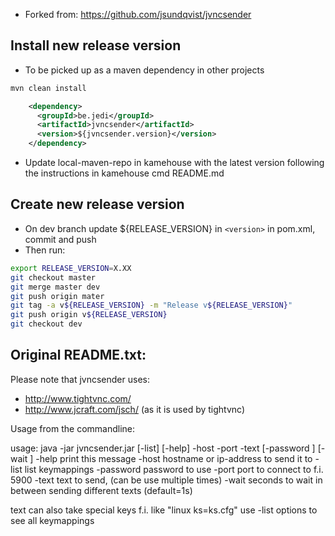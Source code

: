 - Forked from: https://github.com/jsundqvist/jvncsender

## Install new release version

- To be picked up as a maven dependency in other projects
```sh
mvn clean install
```
```xml
    <dependency>
      <groupId>be.jedi</groupId>
      <artifactId>jvncsender</artifactId>
      <version>${jvncsender.version}</version>
    </dependency>
```
- Update local-maven-repo in kamehouse with the latest version following the instructions in kamehouse cmd README.md

## Create new release version

- On dev branch update ${RELEASE_VERSION} in `<version>` in pom.xml, commit and push
- Then run:
```sh
export RELEASE_VERSION=X.XX
git checkout master
git merge master dev
git push origin mater
git tag -a v${RELEASE_VERSION} -m "Release v${RELEASE_VERSION}"
git push origin v${RELEASE_VERSION}
git checkout dev
```

Original README.txt:
---------------------

Please note that jvncsender uses:

- http://www.tightvnc.com/
- http://www.jcraft.com/jsch/ (as it is used by tightvnc)


Usage from the commandline: 

usage: java -jar jvncsender.jar [-list] [-help] -host <hostname> -port <port> -text <text> [-password <password>] [-wait <seconds>]
 -help                  print this message
 -host <hostname>       hostname or ip-address to send it to
 -list                  list keymappings
 -password <password>   password to use
 -port <port>           port to connect to f.i. 5900
 -text <text>           text to send, (can be use multiple times)
 -wait <seconds>        seconds to wait in between sending different texts (default=1s)

text can also take special keys f.i. like "linux ks=ks.cfg<RETURN>"
use -list options to see all keymappings

